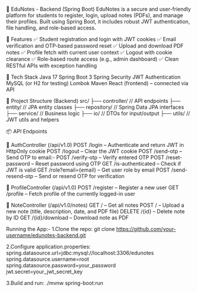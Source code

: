 📘 EduNotes - Backend (Spring Boot)
EduNotes is a secure and user-friendly platform for students to register, login, upload notes (PDFs), and manage their profiles. Built using Spring Boot, it includes robust JWT authentication, file handling, and role-based access.



🚀 Features
✅ Student registration and login with JWT cookies
✅ Email verification and OTP-based password reset
✅ Upload and download PDF notes
✅ Profile fetch with current user context
✅ Logout with cookie clearance
✅ Role-based route access (e.g., admin dashboard)
✅ Clean RESTful APIs with exception handling



🧱 Tech Stack
Java 17
Spring Boot 3
Spring Security
JWT Authentication
MySQL (or H2 for testing)
Lombok
Maven
React (frontend) – connected via API

📁 Project Structure (Backend)
src/
├── controller/         // API endpoints
├── entity/             // JPA entity classes
├── repository/         // Spring Data JPA interfaces
├── service/            // Business logic
├── io/                 // DTOs for input/output
├── utils/              // JWT utils and helpers


📦 API Endpoints

🔐 AuthController (/api/v1.0)
POST /login – Authenticate and return JWT in HttpOnly cookie
POST /logout – Clear the JWT cookie
POST /send-otp – Send OTP to email:-
POST /verify-otp – Verify entered OTP
POST /reset-password – Reset password using OTP
GET /is-authenticated – Check if JWT is valid
GET /role?email={email} – Get user role by email
POST /send-resend-otp – Send or resend OTP for verification

👤 ProfileController (/api/v1.0)
POST /register – Register a new user
GET /profile – Fetch profile of the currently logged-in user

📄 NoteController (/api/v1.0/notes)
GET / – Get all notes
POST / – Upload a new note (title, description, date, and PDF file)
DELETE /{id} – Delete note by ID
GET /{id}/download – Download note as PDF



Running the App:-
1.Clone the repo:
git clone https://github.com/your-username/edunotes-backend.git

2.Configure application.properties:
spring.datasource.url=jdbc:mysql://localhost:3306/edunotes
spring.datasource.username=root
spring.datasource.password=your_password
jwt.secret=your_jwt_secret_key


3.Build and run:
./mvnw spring-boot:run






